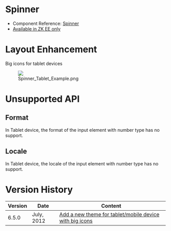 

# Spinner

- Component Reference:
  [Spinner](ZK_Component_Reference/Input/Spinner)
- [Available in ZK EE only](http://www.zkoss.org/product/edition.dsp)

# Layout Enhancement

Big icons for tablet devices

<figure>
<img src="images/Spinner_Tablet_Example.png
title="Spinner_Tablet_Example.png" />
<figcaption>Spinner_Tablet_Example.png</figcaption>
</figure>

# Unsupported API

## Format

In Tablet device, the format of the input element with number type has
no support.

## Locale

In Tablet device, the locale of the input element with number type has
no support.

# Version History

| Version | Date       | Content                                                                                            |
|---------|------------|----------------------------------------------------------------------------------------------------|
| 6.5.0   | July, 2012 | [Add a new theme for tablet/mobile device with big icons](http://tracker.zkoss.org/browse/ZK-1247) |


